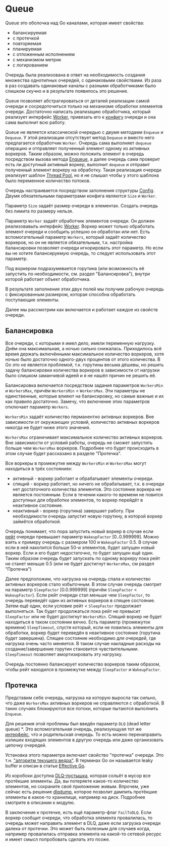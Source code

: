 # Queue

Queue это оболочка над Go каналами, которая имеет свойства:
* балансируемая
* с протечкой
* повторяемая
* планируемая
* с отложенным исполнением
* с механизмом метрик
* с логированием

Очередь была реализована в ответ на необходимость создания множества однотипных очередей, с одинаковыми свойствами.
Из раза в раз создавать одинаковые каналы с разными обработчиками было слишком скучно и в результате появилось это решение.

Queue позволяет абстрагироваться от деталей реализации самой очереди и сосредоточиться только на механизме обработки
элементов очереди. Достаточно написать реализацию обработчика, который реализует интерфейс [Worker](https://github.com/koykov/queue/blob/master/interface.go#L18),
привязать его к [конфигу](https://github.com/koykov/queue/blob/master/config.go#L22) очереди и она сама выполнит всю работу.

Queue не является классической очередью с двумя методами `Enqueue` и `Dequeue`. У этой реализации отсутствует метод
`Dequeue` и вместо него предлагается обработчик `Worker`. Очередь сама выполняет `dequeue` операцию и отправляет полученный
элемент одному из активных воркеров. Таким образом, можно положить элемент в очередь посредством вызова метода [Enqueue](https://github.com/koykov/queue/blob/master/interface.go#L6),
а далее очередь сама проверит есть ли доступный активный воркер, выполнит `dequeue` и отправит полученный элемент воркеру
на обработку. Такая реализация очереди реализует шаблон [Thread Pool](https://en.wikipedia.org/wiki/Thread_pool), но я
не слышал чтобы у этого шаблона было переменное количество потоков.

Очередь настраивается посредством заполнения структуры [Config](https://github.com/koykov/queue/blob/master/config.go#L22).
Двумя обязательными параметрами конфига являются `Size` и `Worker`.

Параметр `Size` задаёт размер очереди в элементах. Создать очередь без лимита по размеру нельзя.

Параметр `Worker` задаёт обработчик элементов очереди. Он должен реализовавыть интерфейс [Worker](https://github.com/koykov/queue/blob/master/interface.go#L18).
Воркер может только обработать элемент очереди и сообщить успешно он обработан или нет. Есть вспомогательный параметр
`Workers`, который задаёт количество воркеров, но он не является обязательным, т.к. настройка балансировки позволяет
очереди игнорировать этот параметр. Но если вы не хотите балансируемую очередь, то следует использовать этот параметр.

Под воркером подразумевается горутина (или возможность её запустить по необходимости, см. раздел "Балансировка"), внутри
которой работает объект обработчика.

В результате заполнения этих двух полей мы получим рабочую очередь с фиксированным размером, которая способна обработать
поступающие элементы.

Далее мы рассмотрим как включается и работает каждое из свойств очереди.

## Балансировка

Все очереди, с которыми я имел дело, имели переменную нагрузку. Днём она максимальная, а ночью сильно снижалась.
Приходилось всё время держать включёнными максимальное количество воркеров, хотя ночью было достаточно одного-двух
процентов от этого количества. В Go это не является проблемой, т.к. горутины весьма дёшевы, но решить задачу балансировки
количества воркеров в зависимости от нагрузки было слишком заманчивой идеей и я не нашёл причин не решить её.

Балансировка включается посредством задания параметров `WorkersMin` и `WorkersMax`, причём `WorkersMin` < `WorkersMax`.
Эти параметры не единственные, которые влияют на балансировку, но самые важные и их как правило достаточно. Замечу, что
включение этих параметров отключает параметр `Workers`.

`WorkersMin` задаёт количество перманентно активных воркеров. Вне зависимости от окружающих условий, количество активных
воркеров никогда не будет ниже этого значения.

`WorkersMax` ограничивает максимальное количество активных воркеров. Вне зависимости от условий работы, очередь не сможет
запустить больше чем `WorkersMax` воркеров. Подробнее что будет происходить в этом случае будет рассказано в разделе
"Протечка".

Все воркеры в промежутке между `WorkersMin` и `WorkersMax` могут находиться в трёх состояниях:
* активный - воркер работает и обрабатывает элементы очереди.
* спящий - воркер работает, но ничего не обрабатывает, т.к. в очереди нет достаточного количества элементов.
Это состояние воркера не является постоянным. Если в течении какого-то времени не повится доступных для обработки
элементов, то воркер перейдёт в неактивное состояние.
* неактивный - воркер (горутина) завершает работу. При необходимости очередь запустит новую горутину, в которой воркер 
займётся обработкой.

Очередь понимает, что пора запустить новый воркер в случае если [рейт](https://github.com/koykov/queue/blob/master/interface.go#L12)
очереди превышает параметр `WakeupFactor` [0..0.999999].
Можно взять к примеру очередь с размером 100 и `WakeupFactor` 0.5. В случае если в ней накопится больше 50-и элементов,
будет запущен новый воркер. Если и его будет недостаточно, то будет запущен ещё один. Таким образом очередь будет запускать
по одному воркеру пока рейт не станет меньше 0.5 (или не будет достигнут `WorkersMax`, см раздел "Протечка")

Далее предположим, что нагрузка на очередь спала и количество активных воркеров стало избыточным. В этом случае очередь
смотрит на параметр `SleepFactor` [0.0.999999] (причём `SleepFactor` < `WakeupFactor`). Если рейт очереди стал меньше
чем `SleepFactor`, то очередь переведёт один из активных воркеров в спящее состояние. Затем ещё один, если условие 
рейт < `SleepFactor` продолжает выполняться. Так будет продолжаться пока рейт не превысит `SleepFactor` или не будет
достигнут `WorkersMin`. Спящий воркер не будет находиться в таком состоянии вечно. Есть параметр (промежуток времени)
`SleepTimeout`, спустя который, если не повились элементы для обработки, воркер будет переведён в неактивное состояние
(горутина будет завершена). Спящее состояние необходимо для очередей, где нагрузка очень часто меняется. В таком случае
накладные расходы на создание/завершение горутин становится чувствительными. `SleepTimeout` позволяет амортизировать эту
нагрузку.

Очередь постоянно балансирует количество воркеров таким образом, чтобы рейт находился в промежутке между `SleepFactor` и
`WakeupFactor`.

## Протечка

Представим себе очередь, нагрузка на которую выросла так сильно, что даже `WorkersMax` активных воркеров не справляются
с обработкой. В таких случаях блокируются все потоки, которые пытаются выполнить `Enqueue`.

Для решения этой проблемы был введён параметр `DLQ` (dead letter queue) *. Это вспомогательная очередь, реализующуая тот
же [интерфейс](https://github.com/koykov/queue/blob/master/interface.go#L4), что и родительская очередь. То есть можно
перенаправить излишек входящих элементов в другую очередь или даже организовать цепочку очередей.

Установка этого параметра включает свойство "протечка" очереди. Это т.н. ["алгоритм текущего ведра"](https://en.wikipedia.org/wiki/Leaky_bucket).
В терминах Go он называется leaky buffer и описан в статье [Effective Go](https://golang.org/doc/effective_go#leaky_buffer).

Из коробоки доступна [DLQ-пустышка](https://github.com/koykov/queue/blob/master/dummy.go#L23), которая сольёт в мусор все
протёкшие элементы. Да, вы потеряете какое-то количество элементов, но сохраните своё приложение живым. Впрочем, уже
сейчас есть решение [dlqdump](https://github.com/koykov/dlqdump), которое позволит дампить протёкшие элементы в какое-то
хранилище, например на диск. Подробнее смотрите в описании к модулю.

В заключение к протечке, есть ещё параметр-флаг `FailToDLQ`. Если воркер сообщит очереди, что обработка элемента провалилась,
то очередь может направить элемент в DLQ, даже если загрузка очереди далека от протечки. Это может быть полезным для
случаев когда, например провалилась отправка элемента на какой-то сетевой ресурс и имеет смысл попробовать сделать это
позже.
